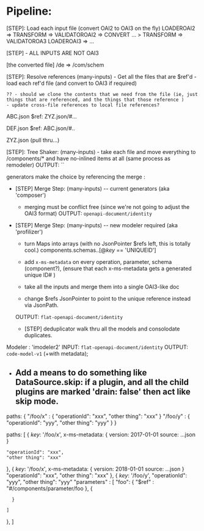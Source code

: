 # Pipeline:

  [STEP]: Load each input file  (convert OAI2 to OAI3 on the fly)
  LOADEROAI2 => TRANSFORM => VALIDATOROAI2 => CONVERT ...
                                                          >    TRANSFORM => VALIDATOROA3
  LOADEROAI3 =>                                       ...


  [STEP] - ALL INPUTS ARE NOT OAI3

  [the converted file] /de => /com/schem

  [STEP]: Resolve references  (many-inputs)
    - Get all the files that are $ref'd
    - load each ref'd file (and convert to OAI3 if required)

    ?? - should we clone the contents that we need from the file (ie, just things that are referenced, and the things that those reference )
    - update cross-file references to local file references?

ABC.json
  $ref: ZYZ.json/#...

DEF.json
  $ref: ABC.json/#..

ZYZ.json
  (pull thru...)


  [STEP]: Tree Shaker: (many-inputs)
    - take each file and move everything to /components/* and have no-inlined items at all (same process as remodeler)
    OUTPUT: ``

  generators make the choice by referencing the merge :

  - [STEP] Merge Step: (many-inputs) -- current generators (aka 'composer')
      - merging must be conflict free (since we're not going to adjust the OAI3 format)
      OUTPUT: `openapi-document/identity`

  - [STEP] Merge Step: (many-inputs) -- new modeler required (aka 'profilizer')
    - turn Maps into arrays (with no JsonPointer $refs left, this is totally cool.) components.schemas..[@_key_ == 'UNIQUEID']
    - add `x-ms-metadata` on every operation, parameter, schema (component?),
      (ensure that each x-ms-metadata gets a generated unique ID# )

    - take all the inputs and merge them into a single OAI3-like doc
    - change $refs JsonPointer to point to the unique reference instead via JsonPath.

    OUTPUT: `flat-openapi-document/identity`

    - [STEP] deduplicator
      walk thru all the models and consolodate duplicates.


  Modeler : 'imodeler2'
    INPUT: `flat-openapi-document/identity`
    OUTPUT: `code-model-v1` (+with metadata);


- Add a means to do something like DataSource.skip:
  if a plugin, and all the child plugins are marked 'drain: false' then act like skip mode.
  -

paths:  {
  "/foo/x" : {
    "operationId": "xxx",
    "other thing": "xxx"
  }
  "/foo/y" : {
    "operationId": "yyy",
    "other thing": "yyy"
  }
}

paths: [
  {
    _key_: '/foo/x',
    x-ms-metadata: {
      version: 2017-01-01
      source: ...json
    }

    "operationId": "xxx",
    "other thing": "xxx"
  },
  {
    _key_: '/foo/x',
    x-ms-metadata: {
      version: 2018-01-01
      source: ...json
    }
    "operationId": "xxx",
    "other thing": "xxx"
  },
  {
    _key_: '/foo/y',
    "operationId": "yyy",
    "other thing": "yyy"
    "parameters" : [
      "foo": {
        "$ref" : "#/components/parameter/foo
      },
      {

      }

    ]
  },
]
